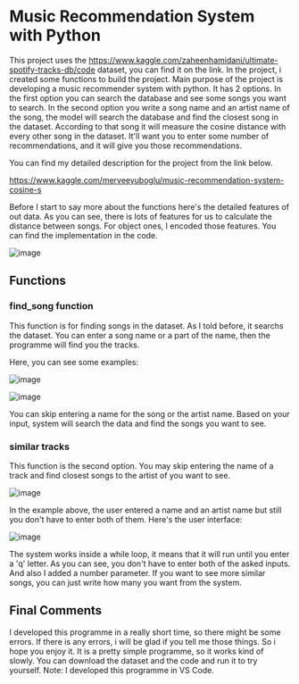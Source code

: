 # Music Recommendation System with Python

This project uses the  https://www.kaggle.com/zaheenhamidani/ultimate-spotify-tracks-db/code dataset, you can find it on the link. In the project, i created some functions to build the project. Main purpose of the project is developing a music recommender system with python. It has 2 options. In the first option you can search the database and see some songs you want to search. In the second option you write a song name and an artist name of the song, the model will search the database and find the closest song in the dataset. According to that song it will measure the cosine distance with every other song in the dataset. It'll want you to enter some number of recommendations, and it will give you those recommendations.

You can find my detailed description for the project from the link below.

https://www.kaggle.com/merveeyuboglu/music-recommendation-system-cosine-s

Before I start to say more about the functions here's the detailed features of out data. As you can see, there is lots of features for us to calculate the distance between songs. For object ones, I encoded those features. You can find the implementation in the code.

![image](https://user-images.githubusercontent.com/69505652/124440175-063c4700-dd83-11eb-8ed1-9e641b2fc73a.png)


## Functions

### find_song function

This function is for finding songs in the dataset. As I told before, it searchs the dataset. You can enter a song name or a part of the name, then the programme will find you the tracks.

Here, you can see some examples:

![image](https://user-images.githubusercontent.com/69505652/124439862-9a59de80-dd82-11eb-8cdf-6ef848db1b1f.png)

![image](https://user-images.githubusercontent.com/69505652/124439967-bcebf780-dd82-11eb-9948-8e786c9a1ce6.png)

You can skip entering a name for the song or the artist name. Based on your input, system will search the data and find the songs you want to see. 

### similar tracks

This function is the second option. You may skip entering the name of a track and find closest songs to the artist of you want to see.

![image](https://user-images.githubusercontent.com/69505652/124440437-4c91a600-dd83-11eb-9d23-bf0fc22ef173.png)

In the example above, the user entered a name and an artist name but still you don't have to enter both of them. Here's the user interface:

![image](https://user-images.githubusercontent.com/69505652/124440710-94183200-dd83-11eb-9b38-bcb09b215ad3.png)

The system works inside a while loop, it means that it will run until you enter a 'q' letter. As you can see, you don't have to enter both of the asked inputs. And also I added a number parameter. If you want to see more similar songs, you can just write how many you want from the system. 

## Final Comments

I developed this programme in a really short time, so there might be some errors. If there is any errors, i will be glad if you tell me those things. So i hope you enjoy it. It is a pretty simple programme, so it works kind of slowly. You can download the dataset and the code and run it to try yourself. Note: I developed this programme in VS Code.
